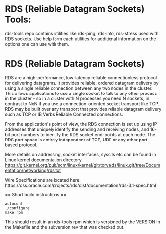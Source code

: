 RDS (Reliable Datagram Sockets) Tools:
======================================

rds-tools repo contains utilities like rds-ping, rds-info, rds-stress used
with RDS sockets. Use help form each utilities for additional information
on the options one can use with them.


RDS (Reliable Datagram Sockets)
======================================

RDS are a high-performance, low-latency reliable connectionless protocol for
delivering datagrams. It provides reliable, ordered datagram delivery 
by using a single reliable connection between any two nodes in the cluster.
This allows applications to use a single socket to talk to any other process
in the cluster - so in a cluster with N processes you need N sockets, in contrast
to NxN if you use a connection-oriented socket transport like TCP.
RDS may be built over any transport that provides reliable datagram
delivery such as TCP or IB Verbs Reliable Connected connections.

From the application's point of view, the RDS connection is set up using
IP addresses that uniquely identify the sending and receiving nodes, and
16-bit port numbers to identify the RDS socket end-points at each node.
The RDS port space is entirely independent of TCP, UDP or any other
port-based protocol.


More details on addressing, socket interfaces, sysctls etc can be
found in Linux kernel documentation directory.
https://git.kernel.org/pub/scm/linux/kernel/git/torvalds/linux.git/tree/Documentation/networking/rds.txt

Wire Specifications are located here:
https://oss.oracle.com/projects/rds/dist/documentation/rds-3.1-spec.html

== Short build instructions ==

	autoconf
	./configure
	make rpm

This should result in an rds-tools rpm which is versioned by the VERSION
in the Makefile and the subversion rev that was checked out.
